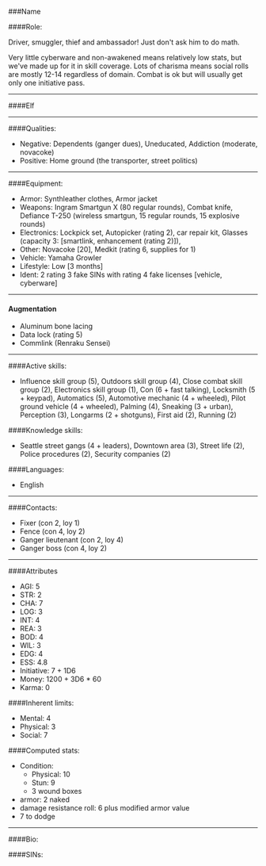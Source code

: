 ###Name

####Role:

Driver, smuggler, thief and ambassador! Just don't ask him to do math. 

Very little cyberware and non-awakened means relatively low stats, but we've made up for it in skill coverage. Lots of charisma means social rolls are mostly 12-14 regardless of domain. Combat is ok but will usually get only one initiative pass. 

____
####Elf
____
####Qualities:

- Negative: Dependents (ganger dues), Uneducated, Addiction (moderate, novacoke)
- Positive: Home ground (the transporter, street politics)

____
####Equipment:

- Armor: Synthleather clothes, Armor jacket
- Weapons: Ingram Smartgun X (80 regular rounds), Combat knife, Defiance T-250 (wireless smartgun, 15 regular rounds, 15 explosive rounds)
- Electronics: Lockpick set, Autopicker (rating 2), car repair kit, Glasses (capacity 3: [smartlink, enhancement (rating 2)]), 
- Other: Novacoke [20], Medkit (rating 6, supplies for 1)
- Vehicle: Yamaha Growler
- Lifestyle: Low [3 months]
- Ident: 2 rating 3 fake SINs with rating 4 fake licenses [vehicle, cyberware]

____
#### Augmentation

- Aluminum bone lacing
- Data lock (rating 5)
- Commlink (Renraku Sensei)

____
####Active skills:

- Influence skill group (5), Outdoors skill group (4), Close combat skill group (2), Electronics skill group (1), Con (6 + fast talking), Locksmith (5 + keypad), Automatics (5), Automotive mechanic (4 + wheeled), Pilot ground vehicle (4 + wheeled), Palming (4), Sneaking (3 + urban), Perception (3), Longarms (2 + shotguns), First aid (2), Running (2)

####Knowledge skills:

- Seattle street gangs (4 + leaders), Downtown area (3), Street life (2), Police procedures (2), Security companies (2)

####Languages:

- English

____
####Contacts:

- Fixer (con 2, loy 1)
- Fence (con 4, loy 2)
- Ganger lieutenant (con 2, loy 4)
- Ganger boss (con 4, loy 2)

____
####Attributes

- AGI: 5
- STR: 2
- CHA: 7
- LOG: 3
- INT: 4
- REA: 3
- BOD: 4
- WIL: 3
- EDG: 4
- ESS: 4.8
- Initiative: 7 + 1D6
- Money: 1200 + 3D6 * 60
- Karma: 0

####Inherent limits:

- Mental: 4
- Physical: 3
- Social: 7

####Computed stats:

- Condition:
	- Physical: 10
	- Stun: 9
	- 3 wound boxes
- armor: 2 naked
- damage resistance roll: 6 plus modified armor value
- 7 to dodge

____
####Bio:


####SINs:
